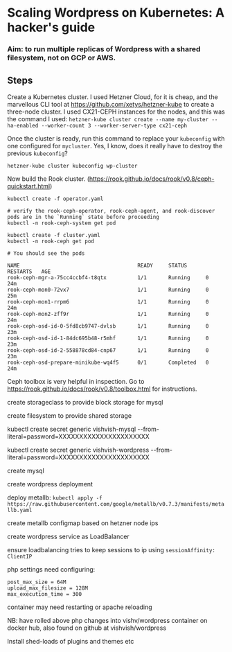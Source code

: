 # Scaling Wordpress on Kubernetes: A hacker's guide

### Aim: to run multiple replicas of Wordpress with a shared filesystem, not on GCP or AWS.

## Steps

Create a Kubernetes cluster. I used Hetzner Cloud, for it is cheap, and the marvellous CLI tool at https://github.com/xetys/hetzner-kube to create a three-node cluster. I used CX21-CEPH instances for the nodes, and this was the command I used: `hetzner-kube cluster create --name my-cluster --ha-enabled --worker-count 3 --worker-server-type cx21-ceph`

Once the cluster is ready, run this command to replace your `kubeconfig` with one configured for `mycluster`. Yes, I know, does it really have to destroy the previous `kubeconfig`?

`hetzner-kube cluster kubeconfig wp-cluster`

Now build the Rook cluster. (https://rook.github.io/docs/rook/v0.8/ceph-quickstart.html)

```
kubectl create -f operator.yaml

# verify the rook-ceph-operator, rook-ceph-agent, and rook-discover pods are in the `Running` state before proceeding
kubectl -n rook-ceph-system get pod

kubectl create -f cluster.yaml
kubectl -n rook-ceph get pod

# You should see the pods

NAME                                      READY     STATUS      RESTARTS   AGE
rook-ceph-mgr-a-75cc4ccbf4-t8qtx          1/1       Running     0          24m
rook-ceph-mon0-72vx7                      1/1       Running     0          25m
rook-ceph-mon1-rrpm6                      1/1       Running     0          24m
rook-ceph-mon2-zff9r                      1/1       Running     0          24m
rook-ceph-osd-id-0-5fd8cb9747-dvlsb       1/1       Running     0          23m
rook-ceph-osd-id-1-84dc695b48-r5mhf       1/1       Running     0          23m
rook-ceph-osd-id-2-558878cd84-cnp67       1/1       Running     0          23m
rook-ceph-osd-prepare-minikube-wq4f5      0/1       Completed   0          24m
```

Ceph toolbox is very helpful in inspection. Go to https://rook.github.io/docs/rook/v0.8/toolbox.html for instructions.



create storageclass to provide block storage for mysql

create filesystem to provide shared storage

kubectl create secret generic vishvish-mysql --from-literal=password=XXXXXXXXXXXXXXXXXXXXXX

kubectl create secret generic vishvish-wordpress --from-literal=password=XXXXXXXXXXXXXXXXXXXXXX


create mysql

create wordpress deployment

deploy metallb: `kubectl apply -f https://raw.githubusercontent.com/google/metallb/v0.7.3/manifests/metallb.yaml`

create metallb configmap based on hetzner node ips

create wordpress service as LoadBalancer

ensure loadbalancing tries to keep sessions to ip using `sessionAffinity: ClientIP`

php settings need configuring:
```
post_max_size = 64M
upload_max_filesize	= 128M
max_execution_time = 300
```

container may need restarting or apache reloading

NB: have rolled above php changes into vishv/wordpress container on docker hub, also found on github at vishvish/wordpress

Install shed-loads of plugins and themes etc

